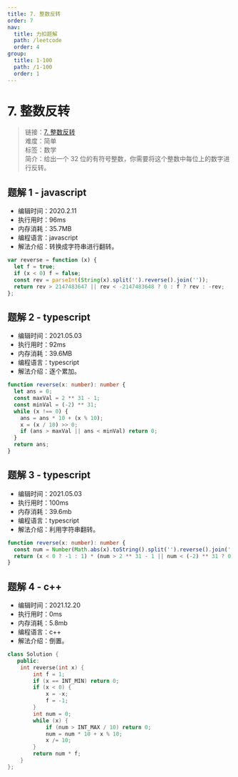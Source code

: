 ```yaml
---
title: 7. 整数反转
order: 7
nav:
  title: 力扣题解
  path: /leetcode
  order: 4
group:
  title: 1-100
  path: /1-100
  order: 1
---
```


# 7. 整数反转

> 链接：[7. 整数反转](https://leetcode-cn.com/problems/reverse-integer/)  
> 难度：简单  
> 标签：数学  
> 简介：给出一个 32 位的有符号整数，你需要将这个整数中每位上的数字进行反转。

## 题解 1 - javascript

- 编辑时间：2020.2.11
- 执行用时：96ms
- 内存消耗：35.7MB
- 编程语言：javascript
- 解法介绍：转换成字符串进行翻转。

```javascript
var reverse = function (x) {
  let f = true;
  if (x < 0) f = false;
  const rev = parseInt(String(x).split('').reverse().join(''));
  return rev > 2147483647 || rev < -2147483648 ? 0 : f ? rev : -rev;
};
```

## 题解 2 - typescript

- 编辑时间：2021.05.03
- 执行用时：92ms
- 内存消耗：39.6MB
- 编程语言：typescript
- 解法介绍：逐个累加。

```typescript
function reverse(x: number): number {
  let ans = 0;
  const maxVal = 2 ** 31 - 1;
  const minVal = (-2) ** 31;
  while (x !== 0) {
    ans = ans * 10 + (x % 10);
    x = (x / 10) >> 0;
    if (ans > maxVal || ans < minVal) return 0;
  }
  return ans;
}
```

## 题解 3 - typescript

- 编辑时间：2021.05.03
- 执行用时：100ms
- 内存消耗：39.6mb
- 编程语言：typescript
- 解法介绍：利用字符串翻转。

```typescript
function reverse(x: number): number {
  const num = Number(Math.abs(x).toString().split('').reverse().join(''));
  return (x < 0 ? -1 : 1) * (num > 2 ** 31 - 1 || num < (-2) ** 31 ? 0 : num);
}
```

## 题解 4 - c++

- 编辑时间：2021.12.20
- 执行用时：0ms
- 内存消耗：5.8mb
- 编程语言：c++
- 解法介绍：倒置。

```c++
class Solution {
   public:
    int reverse(int x) {
        int f = 1;
        if (x == INT_MIN) return 0;
        if (x < 0) {
            x = -x;
            f = -1;
        }
        int num = 0;
        while (x) {
            if (num > INT_MAX / 10) return 0;
            num = num * 10 + x % 10;
            x /= 10;
        }
        return num * f;
    }
};
```
